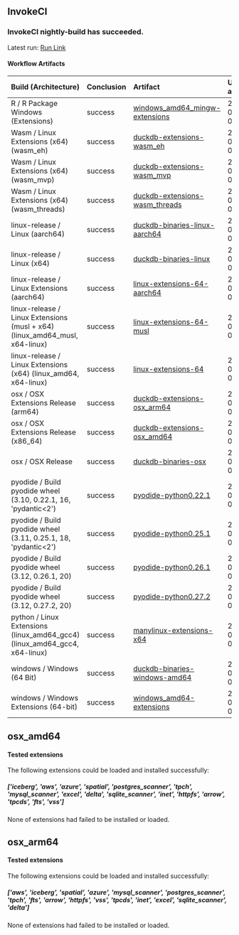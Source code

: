 


## InvokeCI


### InvokeCI nightly-build has succeeded.
Latest run: [ Run Link ](https://github.com/duckdb/duckdb/actions/runs/13665806120)

#### Workflow Artifacts
| Build (Architecture)                                                        | Conclusion   | Artifact                                                                                                         | Uploaded at         |
|:----------------------------------------------------------------------------|:-------------|:-----------------------------------------------------------------------------------------------------------------|:--------------------|
| R / R Package Windows (Extensions)                                          | success      | [windows_amd64_mingw-extensions](https://github.com/duckdb/duckdb/actions/runs/13665806120/artifacts/2693088227) | 2025-03-05 01:54:37 |
| Wasm / Linux Extensions (x64) (wasm_eh)                                     | success      | [duckdb-extensions-wasm_eh](https://github.com/duckdb/duckdb/actions/runs/13665806120/artifacts/2692923307)      | 2025-03-05 01:05:45 |
| Wasm / Linux Extensions (x64) (wasm_mvp)                                    | success      | [duckdb-extensions-wasm_mvp](https://github.com/duckdb/duckdb/actions/runs/13665806120/artifacts/2692922903)     | 2025-03-05 01:05:38 |
| Wasm / Linux Extensions (x64) (wasm_threads)                                | success      | [duckdb-extensions-wasm_threads](https://github.com/duckdb/duckdb/actions/runs/13665806120/artifacts/2692927732) | 2025-03-05 01:07:03 |
| linux-release / Linux (aarch64)                                             | success      | [duckdb-binaries-linux-aarch64](https://github.com/duckdb/duckdb/actions/runs/13665806120/artifacts/2693466807)  | 2025-03-05 03:33:08 |
| linux-release / Linux (x64)                                                 | success      | [duckdb-binaries-linux](https://github.com/duckdb/duckdb/actions/runs/13665806120/artifacts/2693456666)          | 2025-03-05 03:30:08 |
| linux-release / Linux Extensions (aarch64)                                  | success      | [linux-extensions-64-aarch64](https://github.com/duckdb/duckdb/actions/runs/13665806120/artifacts/2693551811)    | 2025-03-05 04:00:51 |
| linux-release / Linux Extensions (musl + x64) (linux_amd64_musl, x64-linux) | success      | [linux-extensions-64-musl](https://github.com/duckdb/duckdb/actions/runs/13665806120/artifacts/2693485190)       | 2025-03-05 03:38:45 |
| linux-release / Linux Extensions (x64) (linux_amd64, x64-linux)             | success      | [linux-extensions-64](https://github.com/duckdb/duckdb/actions/runs/13665806120/artifacts/2692954114)            | 2025-03-05 01:15:25 |
| osx / OSX Extensions Release (arm64)                                        | success      | [duckdb-extensions-osx_arm64](https://github.com/duckdb/duckdb/actions/runs/13665806120/artifacts/2693264208)    | 2025-03-05 02:40:51 |
| osx / OSX Extensions Release (x86_64)                                       | success      | [duckdb-extensions-osx_amd64](https://github.com/duckdb/duckdb/actions/runs/13665806120/artifacts/2692995338)    | 2025-03-05 01:28:17 |
| osx / OSX Release                                                           | success      | [duckdb-binaries-osx](https://github.com/duckdb/duckdb/actions/runs/13665806120/artifacts/2693173591)            | 2025-03-05 02:17:07 |
| pyodide / Build pyodide wheel (3.10, 0.22.1, 16, 'pydantic<2')              | success      | [pyodide-python0.22.1](https://github.com/duckdb/duckdb/actions/runs/13665806120/artifacts/2692873452)           | 2025-03-05 00:51:48 |
| pyodide / Build pyodide wheel (3.11, 0.25.1, 18, 'pydantic<2')              | success      | [pyodide-python0.25.1](https://github.com/duckdb/duckdb/actions/runs/13665806120/artifacts/2692866940)           | 2025-03-05 00:50:15 |
| pyodide / Build pyodide wheel (3.12, 0.26.1, 20)                            | success      | [pyodide-python0.26.1](https://github.com/duckdb/duckdb/actions/runs/13665806120/artifacts/2692871492)           | 2025-03-05 00:51:20 |
| pyodide / Build pyodide wheel (3.12, 0.27.2, 20)                            | success      | [pyodide-python0.27.2](https://github.com/duckdb/duckdb/actions/runs/13665806120/artifacts/2692868189)           | 2025-03-05 00:50:33 |
| python / Linux Extensions (linux_amd64_gcc4) (linux_amd64_gcc4, x64-linux)  | success      | [manylinux-extensions-x64](https://github.com/duckdb/duckdb/actions/runs/13665806120/artifacts/2692997563)       | 2025-03-05 01:28:56 |
| windows / Windows (64 Bit)                                                  | success      | [duckdb-binaries-windows-amd64](https://github.com/duckdb/duckdb/actions/runs/13665806120/artifacts/2692978808)  | 2025-03-05 01:23:17 |
| windows / Windows Extensions (64-bit)                                       | success      | [windows_amd64-extensions](https://github.com/duckdb/duckdb/actions/runs/13665806120/artifacts/2693365194)       | 2025-03-05 03:06:56 |

## osx_amd64

#### Tested extensions
The following extensions could be loaded and installed successfully:
##### ['iceberg', 'aws', 'azure', 'spatial', 'postgres_scanner', 'tpch', 'mysql_scanner', 'excel', 'delta', 'sqlite_scanner', 'inet', 'httpfs', 'arrow', 'tpcds', 'fts', 'vss']
None of extensions had failed to be installed or loaded.

## osx_arm64

#### Tested extensions
The following extensions could be loaded and installed successfully:
##### ['aws', 'iceberg', 'spatial', 'azure', 'mysql_scanner', 'postgres_scanner', 'tpch', 'fts', 'arrow', 'httpfs', 'vss', 'tpcds', 'inet', 'excel', 'sqlite_scanner', 'delta']
None of extensions had failed to be installed or loaded.
